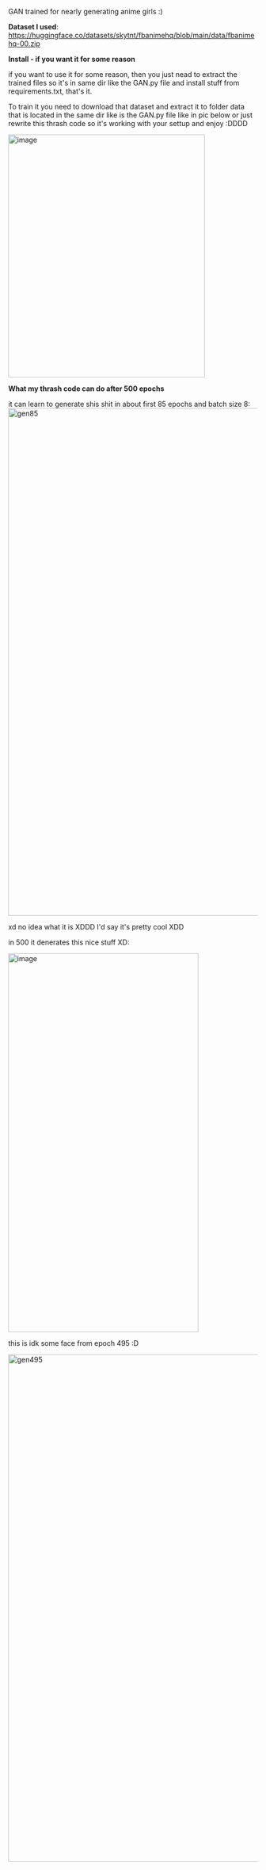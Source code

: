 GAN trained for nearly generating anime girls
:)

**Dataset I used**: https://huggingface.co/datasets/skytnt/fbanimehq/blob/main/data/fbanimehq-00.zip


**Install - if you want it for some reason**

if you want to use it for some reason, then you just nead to extract the trained files so it's in same dir like the GAN.py file and install stuff from requirements.txt, that's it.

To train it you need to download that dataset and extract it to folder data that is located in the same dir like is the GAN.py file like in pic below or just rewrite this thrash code so it's working with your settup
and enjoy :DDDD


<img width="397" height="490" alt="image" src="https://github.com/user-attachments/assets/06d8a40e-814f-4be7-94c5-fd32155398b8" />


**What my thrash code can do after 500 epochs**

it can learn to generate shis shit in about first 85 epochs and batch size 8:
<img width="512" height="1024" alt="gen85" src="https://github.com/user-attachments/assets/78028c3d-57f4-47d3-9f12-3bed180013ac" />

xd no idea what it is XDDD
I'd say it's pretty cool XDD


in 500 it denerates this nice stuff XD:


<img width="384" height="764" alt="image" src="https://github.com/user-attachments/assets/e1785086-9882-4bdb-959e-e88065176974" />




this is idk some face from epoch 495 :D


<img width="512" height="1024" alt="gen495" src="https://github.com/user-attachments/assets/ec616b67-b481-4851-93ca-63ffc2e21620" />
